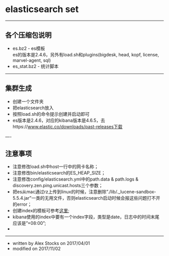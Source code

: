 # elasticsearch set #


---
## 各个压缩包说明
* es.bz2 - es模板  
  es的版本是2.4.6，另外有load.sh和plugins(bigdesk, head, kopf, license, marvel-agent, sql)
* es_stat.bz2 - 统计脚本

---
## 集群生成
* 创建一个文件夹
* 把elasticsearch放入
* 按照load.sh的命令提示创建并启动即可
* es版本是2.4.6，对应的kibana版本是4.6.5，去https://www.elastic.co/downloads/past-releases下载

—-
## 注意事项
* 注意修改load.sh中host一行中的网卡名称；
* 注意修改bin/elasticsearch的ES_HEAP_SIZE；
* 注意修改config/elasticsearch.yml中的path.data & path.logs & discovery.zen.ping.unicast.hosts三个参数；
* 把es从mac通过rz上传到linux的时候，注意删除”./lib/._lucene-sandbox-5.5.4.jar”一类的无用文件，否则elasticsearch启动时候会报这些问题打不开的error；
* 创建index的模板可参考[这里](https://github.com/alexstocks/python-practice/blob/master/mysql_redis_es_flume/es/es_test.sh);
* kibana使用的index中要有一个index字段，类型是date，日志中的时间末尾应该是”+08:00”;
* 

---
* written by Alex Stocks on 2017/04/01
* modified on 2017/11/02

